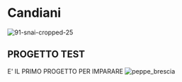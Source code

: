 # Candiani
![91-snai-cropped-25](https://github.com/user-attachments/assets/51d1cca2-f388-438f-baa5-e73fabcf8443)

## PROGETTO TEST
E' IL PRIMO PROGETTO PER IMPARARE
![peppe_brescia](https://github.com/user-attachments/assets/44d09fef-ca92-432a-8300-dd1bc31f43f7)
